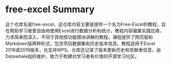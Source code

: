 # free-excel Summary

这个仓库名是free-excel，这仓库内容主要是提供一个名为Free-Excel的教程，旨在帮助学习者更自由地使用Excel进行数据分析和统计。教程内容偏重实践应用，力求简单而深入，不同于其他按功能模块讲解的教程。课程提供了网页版和Markdown版两种形式，包含项目数据集和历史版本信息。教程适用于Excel 2016或2019版本，也支持WPS。仓库还记录了版本更新历史和贡献者信息，由Datawhale组织维护，致力于构建对学习者有价值的开源学习社区。